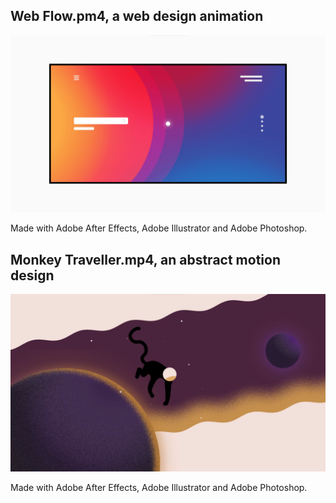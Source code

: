 <h2>Web Flow.pm4, a web design animation</h2>

![alt text](https://github.com/Fjerdingstad/portfolio/blob/main/Audiovisual%20%26%20Design/motion%20design/img-webflow.png?raw=true) <br/>

Made with Adobe After Effects, Adobe Illustrator and Adobe Photoshop.

<h2>Monkey Traveller.mp4, an abstract motion design</h2>

![alt text](https://github.com/Fjerdingstad/portfolio/blob/main/Audiovisual%20%26%20Design/motion%20design/img-monkeytraveller.png?raw=true) <br/>

Made with Adobe After Effects, Adobe Illustrator and Adobe Photoshop.
